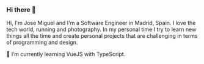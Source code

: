 ### Hi there 👋

Hi, I'm Jose Miguel and I'm a Software Engineer in Madrid, Spain.
I love the tech world, running and photography. In my personal time I try to learn new things all the time and create personal projects that are challenging in terms of programming and design.

🌱 I’m currently learning VueJS with TypeScript.
